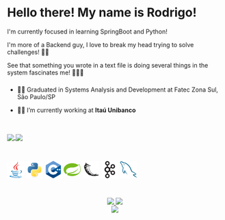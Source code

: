 # Hello there! My name is Rodrigo!

I'm currently focused in learning SpringBoot and Python!

I'm more of a Backend guy, I love to break my head trying to solve challenges! 🤔🤔

See that something you wrote in a text file is doing several things in the system fascinates me! 🤩🤖👾

###

-  👨‍🎓 Graduated in Systems Analysis and Development at Fatec Zona Sul, São Paulo/SP

-  👨‍💻 I’m currently working at **Itaú Unibanco**

##

[</br><img align="center" src="https://img.shields.io/badge/linkedin-%230077B5.svg?&style=for-the-badge&logo=linkedin&logoColor=white" /> ](https://www.linkedin.com/in/rodrigo-mosken/)
[<img align="center" src="https://img.shields.io/badge/email-0072C6.svg?&style=for-the-badge&logo=Gmail&logoColor=white" />](mailto:rodrigo.mosken@outlook.com)

##

<div style="display: inline_block" > </br>
  <img align="center" alt="java" height="40" width="40" src="https://github.com/devicons/devicon/blob/master/icons/java/java-original.svg">
  <img align="center" alt="python" height="40" width="40" src="https://github.com/devicons/devicon/blob/master/icons/python/python-original.svg">
  <img align="center" alt="cpp" height="40" width="40" src="https://github.com/devicons/devicon/blob/master/icons/cplusplus/cplusplus-original.svg">
  <img align="center" alt="spring" height="30" width="40" src="https://github.com/devicons/devicon/blob/master/icons/spring/spring-original.svg">
  <img align="center" alt="flask" height="40" width="40" src="https://github.com/devicons/devicon/blob/master/icons/flask/flask-original.svg">
  <img align="center" alt="kafka" height="40" width="40" src="https://github.com/devicons/devicon/blob/master/icons/apachekafka/apachekafka-original.svg">
  <img align="center" alt="mysql" height="40" width="40" src="https://github.com/devicons/devicon/blob/master/icons/mysql/mysql-original.svg">
</div> 

##

<div align="center"></br>
  <a href="https://github.com/romosken">
  <img height="160em" src="https://github-readme-stats.vercel.app/api?username=romosken&show_icons=true&theme=dracula&include_all_commits=true&count_private=true&hide_border=true&bg_color=00000000"/>
  <img height="160em" src="https://github-readme-stats.vercel.app/api/top-langs/?username=romosken&layout=compact&langs_count=5&theme=dracula&hide_border=true&bg_color=00000000"/>
</div>

<div align="center">
  <img src="https://github.com/eagrundy/eagrundy/blob/output/github-contribution-grid-snake.svg"/>
</div>

##


